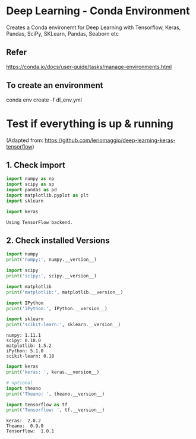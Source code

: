 # Deep Learning  - Conda Environment

Creates a Conda environemt for Deep Learning with Tensorflow, Keras, Pandas, SciPy, SKLearn, Pandas, Seaborn etc

## Refer
https://conda.io/docs/user-guide/tasks/manage-environments.html

## To create an environment
conda env create -f dl_env.yml

# Test if everything is up & running 

(Adapted from: https://github.com/leriomaggio/deep-learning-keras-tensorflow)

## 1. Check import


```python
import numpy as np
import scipy as sp
import pandas as pd
import matplotlib.pyplot as plt
import sklearn
```


```python
import keras
```

    Using TensorFlow backend.


## 2. Check installed Versions


```python
import numpy
print('numpy:', numpy.__version__)

import scipy
print('scipy:', scipy.__version__)

import matplotlib
print('matplotlib:', matplotlib.__version__)

import IPython
print('iPython:', IPython.__version__)

import sklearn
print('scikit-learn:', sklearn.__version__)
```

    numpy: 1.11.1
    scipy: 0.18.0
    matplotlib: 1.5.2
    iPython: 5.1.0
    scikit-learn: 0.18



```python
import keras
print('keras: ', keras.__version__)

# optional
import theano
print('Theano: ', theano.__version__)

import tensorflow as tf
print('Tensorflow: ', tf.__version__)
```

    keras:  2.0.2
    Theano:  0.9.0
    Tensorflow:  1.0.1
